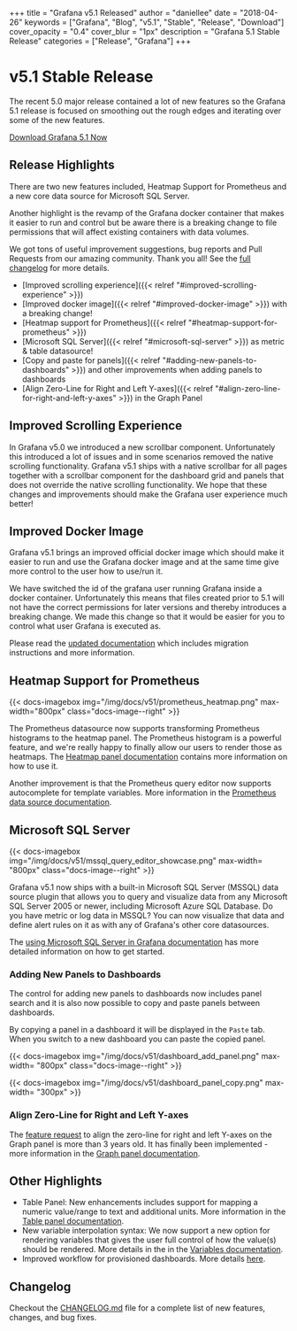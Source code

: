 +++
title = "Grafana v5.1 Released"
author = "daniellee"
date = "2018-04-26"
keywords = ["Grafana", "Blog", "v5.1", "Stable", "Release", "Download"]
cover_opacity = "0.4"
cover_blur = "1px"
description = "Grafana 5.1 Stable Release"
categories = ["Release", "Grafana"]
+++

# v5.1 Stable Release

The recent 5.0 major release contained a lot of new features so the Grafana 5.1 release is focused on smoothing out the rough edges and iterating over some of the new features.

<a href="https://grafana.com/grafana/download/?utm_source=blog&utm_campaign=v51" target="_blank" class="btn btn--primary">Download Grafana 5.1 Now</a>

## Release Highlights

There are two new features included, Heatmap Support for Prometheus and a new core data source for Microsoft SQL Server.

Another highlight is the revamp of the Grafana docker container that makes it easier to run and control but be aware there is a breaking change to file permissions that will affect existing containers with data volumes.

We got tons of useful improvement suggestions, bug reports and Pull Requests from our amazing community. Thank you all! See the [full changelog](https://github.com/grafana/grafana/blob/master/CHANGELOG.md) for more details.

* [Improved scrolling experience]({{< relref "#improved-scrolling-experience" >}})
* [Improved docker image]({{< relref "#improved-docker-image" >}}) with a breaking change!
* [Heatmap support for Prometheus]({{< relref "#heatmap-support-for-prometheus" >}})
* [Microsoft SQL Server]({{< relref "#microsoft-sql-server" >}}) as metric & table datasource!
* [Copy and paste for panels]({{< relref "#adding-new-panels-to-dashboards" >}}) and other improvements when adding panels to dashboards
* [Align Zero-Line for Right and Left Y-axes]({{< relref "#align-zero-line-for-right-and-left-y-axes" >}}) in the Graph Panel

## Improved Scrolling Experience

In Grafana v5.0 we introduced a new scrollbar component. Unfortunately this introduced a lot of issues and in some scenarios removed
the native scrolling functionality. Grafana v5.1 ships with a native scrollbar for all pages together with a scrollbar component for
the dashboard grid and panels that does not override the native scrolling functionality. We hope that these changes and improvements should
make the Grafana user experience much better!

## Improved Docker Image

Grafana v5.1 brings an improved official docker image which should make it easier to run and use the Grafana docker image and at the same time give more control to the user how to use/run it.

We have switched the id of the grafana user running Grafana inside a docker container. Unfortunately this means that files created prior to 5.1 will not have the correct permissions for later versions and thereby introduces a breaking change. We made this change so that it would be easier for you to control what user Grafana is executed as.

Please read the [updated documentation](http://docs.grafana.org/installation/docker/#migration-from-a-previous-version-of-the-docker-container-to-5-1-or-later) which includes migration instructions and more information.

## Heatmap Support for Prometheus

{{< docs-imagebox img="/img/docs/v51/prometheus_heatmap.png" max-width="800px" class="docs-image--right" >}}

The Prometheus datasource now supports transforming Prometheus histograms to the heatmap panel. The Prometheus histogram is a powerful feature, and we're
really happy to finally allow our users to render those as heatmaps. The [Heatmap panel documentation](http://docs.grafana.org/features/panels/heatmap/#pre-bucketed-data)
contains more information on how to use it.

Another improvement is that the Prometheus query editor now supports autocomplete for template variables. More information in the [Prometheus data source documentation](http://docs.grafana.org/features/datasources/prometheus/).

<div class="clearfix"></div>

## Microsoft SQL Server

{{< docs-imagebox img="/img/docs/v51/mssql_query_editor_showcase.png"  max-width= "800px" class="docs-image--right" >}}

Grafana v5.1 now ships with a built-in Microsoft SQL Server (MSSQL) data source plugin that allows you to query and visualize data from any
Microsoft SQL Server 2005 or newer, including Microsoft Azure SQL Database. Do you have metric or log data in MSSQL? You can now visualize
that data and define alert rules on it as with any of Grafana's other core datasources.

The [using Microsoft SQL Server in Grafana documentation](http://docs.grafana.org/features/datasources/mssql/) has more detailed information on how to get started.

<div class="clearfix"></div>

### Adding New Panels to Dashboards

The control for adding new panels to dashboards now includes panel search and it is also now possible to copy and paste panels between dashboards.

By copying a panel in a dashboard it will be displayed in the `Paste` tab. When you switch to a new dashboard you can paste the
copied panel.

{{< docs-imagebox img="/img/docs/v51/dashboard_add_panel.png"  max-width= "800px" class="docs-image--right" >}}

{{< docs-imagebox img="/img/docs/v51/dashboard_panel_copy.png"  max-width= "300px" >}}

<div class="clearfix"></div>

### Align Zero-Line for Right and Left Y-axes

The [feature request](https://github.com/grafana/grafana/issues/1271) to align the zero-line for right and left Y-axes on the Graph panel is more than 3 years old. It has finally been implemented - more information in the [Graph panel documentation](http://docs.grafana.org/features/panels/graph/).

## Other Highlights

- Table Panel: New enhancements includes support for mapping a numeric value/range to text and additional units. More information in the [Table panel documentation](http://docs.grafana.org/features/panels/table_panel/#string).
- New variable interpolation syntax: We now support a new option for rendering variables that gives the user full control of how the value(s) should be rendered. More details in the in the [Variables documentation](http://docs.grafana.org/reference/templating/#advanced-formatting-options).
- Improved workflow for provisioned dashboards. More details [here](http://docs.grafana.org/v5.1/guides/whats-new-in-v5-1/#improved-workflow-for-provisioned-dashboards).

<div class="clearfix"></div>

## Changelog

Checkout the [CHANGELOG.md](https://github.com/grafana/grafana/blob/master/CHANGELOG.md) file for a complete list
of new features, changes, and bug fixes.
